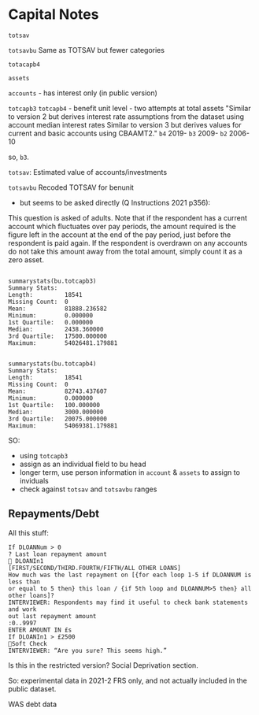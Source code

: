 # Capital Notes 


`totsav`

`totsavbu` Same as TOTSAV but fewer categories

`totacapb4` 

`assets`

`accounts` - has interest only (in public version)

`totcapb3`
`totcapb4` - benefit unit level - two attempts at total assets "Similar to version 2 but derives interest rate assumptions from the dataset using account median interest rates
Similar to version 3 but derives values for current and basic accounts using CBAAMT2." 
`b4` 2019- `b3` 2009- `b2` 2006-10

so, `b3`.

`totsav`: Estimated value of accounts/investments

`totsavbu` Recoded TOTSAV for benunit

- but seems to be asked directly (Q Instructions 2021 p356):

This question is asked of adults. Note that if the respondent has a current account which
fluctuates over pay periods, the amount required is the figure left in the account at the end
of the pay period, just before the respondent is paid again. If the respondent is overdrawn
on any accounts do not take this amount away from the total amount, simply count it as a
zero asset.

````

summarystats(bu.totcapb3)
Summary Stats:
Length:         18541
Missing Count:  0
Mean:           81888.236582
Minimum:        0.000000
1st Quartile:   0.000000
Median:         2438.360000
3rd Quartile:   17500.000000
Maximum:        54026481.179881


summarystats(bu.totcapb4)
Summary Stats:
Length:         18541
Missing Count:  0
Mean:           82743.437607
Minimum:        0.000000
1st Quartile:   100.000000
Median:         3000.000000
3rd Quartile:   20075.000000
Maximum:        54069381.179881

````

SO: 

* using `totcapb3`
* assign as an individual field to bu head
* longer term, use person information in `account` & `assets` to assign to inviduals
* check against `totsav` and `totsavbu` ranges 

## Repayments/Debt

All this stuff:

```
If DLOANNum > 0
? Last loan repayment amount
 DLOANIn1
[FIRST/SECOND/THIRD.FOURTH/FIFTH/ALL OTHER LOANS]
How much was the last repayment on [{for each loop 1-5 if DLOANNUM is less than
or equal to 5 then} this loan / {if 5th loop and DLOANNUM>5 then} all other loans]?
INTERVIEWER: Respondents may find it useful to check bank statements and work
out last repayment amount
:0..9997
ENTER AMOUNT IN £s
If DLOANIn1 > £2500
Soft Check
INTERVIEWER: “Are you sure? This seems high.”
```

Is this in the restricted version? Social Deprivation section.

So: experimental data in 2021-2 FRS only, and not actually included in the public dataset.

WAS debt data